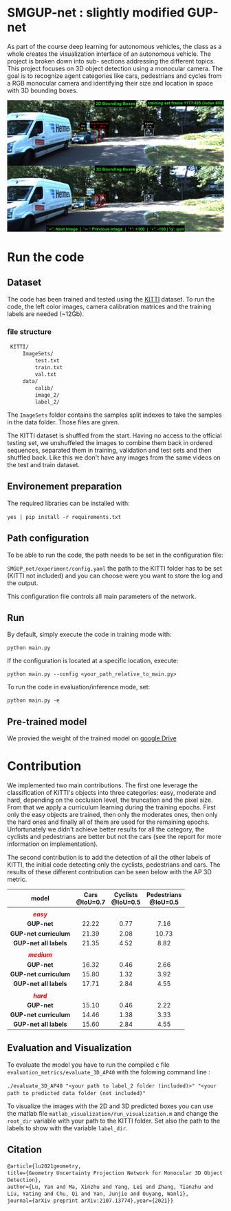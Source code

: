 
# SMGUP-net : slightly modified GUP-net 

As part of the course deep learning for autonomous vehicles, the class as a whole creates the
visualization interface of an autonomous vehicle. The project is broken down into sub-
sections addressing the different topics. This project focuses on 3D object detection using
a monocular camera. The goal is to recognize agent categories like cars, pedestrians and
cycles from a RGB monocular camera and identifying their size and location in space with
3D bounding boxes.

![](img/visu_1.jpg)

# Run the code
## Dataset

The code has been trained and tested using the [KITTI](https://www.cvlibs.net/datasets/kitti/eval_object.php?obj_benchmark=3d) dataset. To run the code, the left color images, camera calibration matrices and the training labels are needed (~12Gb).



### file structure
```
 KITTI/
     ImageSets/
         test.txt
         train.txt
         val.txt
     data/
         calib/
         image_2/
         label_2/
```

The `ImageSets` folder contains the samples split indexes to take the samples in the data folder. Those files are given.

 The KITTI dataset is shuffled from the start. Having no access to the official testing set, we unshuffeled the images to combine them back in ordered sequences, separated them in training, validation and test sets and then shuffled back. Like this we don't have any images from the same videos on the test and train dataset. 

## Environement preparation
The required libraries can be installed with:

 ```yes | pip install -r requirements.txt```


## Path configuration

To be able to run the code, the path needs to be set in the configuration file: 

`SMGUP_net/experiment/config.yaml` the path to the KITTI folder has to be set (KITTI not included) and you can choose were you want to store the log and the output.

This configuration file controls all main parameters of the network.

## Run
By default, simply execute the code in training mode with:
```
python main.py
```
If the configuration is located at a specific location, execute:
```
python main.py --config <your_path_relative_to_main.py>
```
To run the code in evaluation/inference mode, set:
```
python main.py -e
```

## Pre-trained model

We provied the weight of the trained model on [google Drive](https://drive.google.com/drive/folders/15TaksCDFiUiWEr8XCPPyV8EDVX7YHvqQ?usp=sharing) 



# Contribution

We implemented two main contributions. The first one leverage the classification of KITTI's objects into three categories: easy, moderate and hard, depending on the occlusion level, the truncation and the pixel size. From that we apply a curriculum learning during the training epochs. First only the easy objects are trained, then only the moderates ones, then only the hard ones and finally all of them are used for the remaining epochs. Unfortunately we didn't achieve better results for all the category, the cyclists and pedestrians are better but not the cars (see the report for more information on implementation). 

The second contribution is to add the detection of all the other labels of KITTI, the initial code detecting only the cyclists, pedestrians and cars. The results of these different contribution can be seen below with the AP 3D metric.

|**model** | Cars<br>@IoU=0.7  | Cyclists<br>@IoU=0.5  | Pedestrians<br>@IoU=0.5 |
| :------------: | :------------: |:-------------:| :-----:|
||
|<font color="red">***easy***</font> |
|**GUP-net**           | 22.22 | 0.77 | 7.16 |
|**GUP-net curriculum** | 21.39 | 2.08 | 10.73 | 
|**GUP-net all labels**| 21.35 | 4.52 | 8.82 |  
||
|<font color="red">***medium***</font>|
|**GUP-net**           | 16.32 | 0.46 | 2.66 |
|**GUP-net curriculum** | 15.80 | 1.32 |   3.92 | 
|**GUP-net all labels**| 17.71 | 2.84 | 4.55 |  
||
| <font color="red">***hard***</font> |
|**GUP-net**           | 15.10| 0.46 | 2.22 |
|**GUP-net curriculum** | 14.46 | 1.38 |   3.33| 
|**GUP-net all labels**| 15.60 | 2.84 | 4.55 |   



## Evaluation and Visualization

To evaluate the model you have to run the compiled c file `evaluation_metrics/evaluate_3D_AP40` with the folowing command line : 

`./evaluate_3D_AP40 "<your path to label_2 folder (included)>" "<your path to predicted data folder (not included)"`

To visualize the images with the 2D and 3D predicted boxes you can use the matlab file `matlab_visualization/run_visualization.m` and change the `root_dir` variable with your path to the KITTI folder. Set also the path to the labels to show with the variable `label_dir`.

## Citation

    @article{lu2021geometry,
    title={Geometry Uncertainty Projection Network for Monocular 3D Object Detection},
    author={Lu, Yan and Ma, Xinzhu and Yang, Lei and Zhang, Tianzhu and Liu, Yating and Chu, Qi and Yan, Junjie and Ouyang, Wanli},
    journal={arXiv preprint arXiv:2107.13774},year={2021}}
